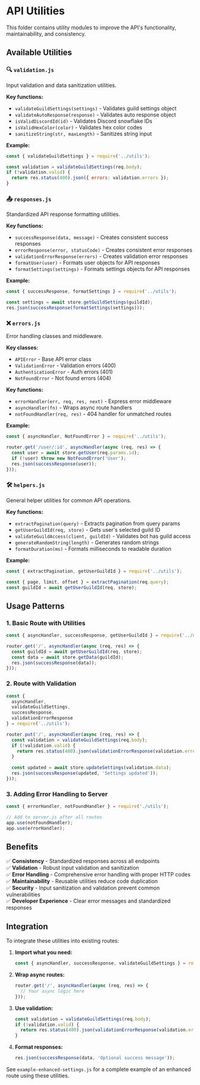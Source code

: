 # API Utilities

This folder contains utility modules to improve the API's functionality, maintainability, and consistency.

## Available Utilities

### 🔍 `validation.js`
Input validation and data sanitization utilities.

**Key functions:**
- `validateGuildSettings(settings)` - Validates guild settings object
- `validateAutoResponse(response)` - Validates auto response object  
- `isValidDiscordId(id)` - Validates Discord snowflake IDs
- `isValidHexColor(color)` - Validates hex color codes
- `sanitizeString(str, maxLength)` - Sanitizes string input

**Example:**
```javascript
const { validateGuildSettings } = require('../utils');

const validation = validateGuildSettings(req.body);
if (!validation.valid) {
  return res.status(400).json({ errors: validation.errors });
}
```

### 📤 `responses.js`
Standardized API response formatting utilities.

**Key functions:**
- `successResponse(data, message)` - Creates consistent success responses
- `errorResponse(error, statusCode)` - Creates consistent error responses
- `validationErrorResponse(errors)` - Creates validation error responses
- `formatUser(user)` - Formats user objects for API responses
- `formatSettings(settings)` - Formats settings objects for API responses

**Example:**
```javascript
const { successResponse, formatSettings } = require('../utils');

const settings = await store.getGuildSettings(guildId);
res.json(successResponse(formatSettings(settings)));
```

### ❌ `errors.js`
Error handling classes and middleware.

**Key classes:**
- `APIError` - Base API error class
- `ValidationError` - Validation errors (400)
- `AuthenticationError` - Auth errors (401)
- `NotFoundError` - Not found errors (404)

**Key functions:**
- `errorHandler(err, req, res, next)` - Express error middleware
- `asyncHandler(fn)` - Wraps async route handlers
- `notFoundHandler(req, res)` - 404 handler for unmatched routes

**Example:**
```javascript
const { asyncHandler, NotFoundError } = require('../utils');

router.get('/user/:id', asyncHandler(async (req, res) => {
  const user = await store.getUser(req.params.id);
  if (!user) throw new NotFoundError('User');
  res.json(successResponse(user));
}));
```

### 🛠️ `helpers.js`
General helper utilities for common API operations.

**Key functions:**
- `extractPagination(query)` - Extracts pagination from query params
- `getUserGuildId(req, store)` - Gets user's selected guild ID
- `validateGuildAccess(client, guildId)` - Validates bot has guild access
- `generateRandomString(length)` - Generates random strings
- `formatDuration(ms)` - Formats milliseconds to readable duration

**Example:**
```javascript
const { extractPagination, getUserGuildId } = require('../utils');

const { page, limit, offset } = extractPagination(req.query);
const guildId = await getUserGuildId(req, store);
```

## Usage Patterns

### 1. Basic Route with Utilities
```javascript
const { asyncHandler, successResponse, getUserGuildId } = require('../utils');

router.get('/', asyncHandler(async (req, res) => {
  const guildId = await getUserGuildId(req, store);
  const data = await store.getData(guildId);
  res.json(successResponse(data));
}));
```

### 2. Route with Validation
```javascript
const { 
  asyncHandler, 
  validateGuildSettings, 
  successResponse, 
  validationErrorResponse 
} = require('../utils');

router.put('/', asyncHandler(async (req, res) => {
  const validation = validateGuildSettings(req.body);
  if (!validation.valid) {
    return res.status(400).json(validationErrorResponse(validation.errors));
  }
  
  const updated = await store.updateSettings(validation.data);
  res.json(successResponse(updated, 'Settings updated'));
}));
```

### 3. Adding Error Handling to Server
```javascript
const { errorHandler, notFoundHandler } = require('./utils');

// Add to server.js after all routes
app.use(notFoundHandler);
app.use(errorHandler);
```

## Benefits

✅ **Consistency** - Standardized responses across all endpoints  
✅ **Validation** - Robust input validation and sanitization  
✅ **Error Handling** - Comprehensive error handling with proper HTTP codes  
✅ **Maintainability** - Reusable utilities reduce code duplication  
✅ **Security** - Input sanitization and validation prevent common vulnerabilities  
✅ **Developer Experience** - Clear error messages and standardized responses

## Integration

To integrate these utilities into existing routes:

1. **Import what you need:**
   ```javascript
   const { asyncHandler, successResponse, validateGuildSettings } = require('../utils');
   ```

2. **Wrap async routes:**
   ```javascript
   router.get('/', asyncHandler(async (req, res) => {
     // Your async logic here
   }));
   ```

3. **Use validation:**
   ```javascript
   const validation = validateGuildSettings(req.body);
   if (!validation.valid) {
     return res.status(400).json(validationErrorResponse(validation.errors));
   }
   ```

4. **Format responses:**
   ```javascript
   res.json(successResponse(data, 'Optional success message'));
   ```

See `example-enhanced-settings.js` for a complete example of an enhanced route using these utilities.

